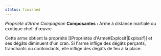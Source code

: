 ```yaml
---
status: finished
---
```

_Propriété d'Arme Compagnon_
__Composantes :__ Arme à distance martiale ou exotique chef-d'œuvre

Cette arme obtient la propriété [[Propriétés d'Arme#Explosif|Explosif]] et ses dégâts diminuent d'un cran. Si l'arme inflige des dégâts perçants, tranchants ou contondants, elle inflige des dégâts de feu à la place.